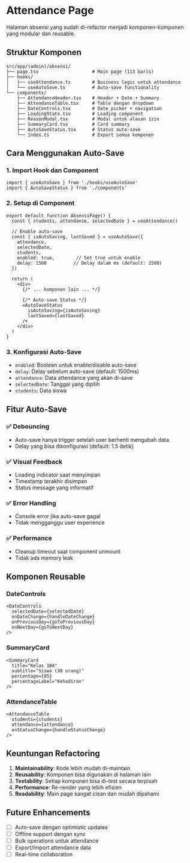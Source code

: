 # Attendance Page

Halaman absensi yang sudah di-refactor menjadi komponen-komponen yang modular dan reusable.

## Struktur Komponen

```
src/app/(admin)/absensi/
├── page.tsx                    # Main page (113 baris)
├── hooks/
│   ├── useAttendance.ts        # Business logic untuk attendance
│   └── useAutoSave.ts          # Auto-save functionality
└── components/
    ├── AttendanceHeader.tsx    # Header + Date + Summary
    ├── AttendanceTable.tsx     # Table dengan dropdown
    ├── DateControls.tsx        # Date picker + navigation
    ├── LoadingState.tsx        # Loading component
    ├── ReasonModal.tsx         # Modal untuk alasan izin
    ├── SummaryCard.tsx         # Card summary
    ├── AutoSaveStatus.tsx      # Status auto-save
    └── index.ts                # Export semua komponen
```

## Cara Menggunakan Auto-Save

### 1. Import Hook dan Component
```tsx
import { useAutoSave } from './hooks/useAutoSave'
import { AutoSaveStatus } from './components'
```

### 2. Setup di Component
```tsx
export default function AbsensiPage() {
  const { students, attendance, selectedDate } = useAttendance()
  
  // Enable auto-save
  const { isAutoSaving, lastSaved } = useAutoSave({
    attendance,
    selectedDate,
    students,
    enabled: true,        // Set true untuk enable
    delay: 1500          // Delay dalam ms (default: 1500)
  })

  return (
    <div>
      {/* ... komponen lain ... */}
      
      {/* Auto-save Status */}
      <AutoSaveStatus
        isAutoSaving={isAutoSaving}
        lastSaved={lastSaved}
      />
    </div>
  )
}
```

### 3. Konfigurasi Auto-Save
- `enabled`: Boolean untuk enable/disable auto-save
- `delay`: Delay sebelum auto-save (default: 1500ms)
- `attendance`: Data attendance yang akan di-save
- `selectedDate`: Tanggal yang dipilih
- `students`: Data siswa

## Fitur Auto-Save

### ✅ **Debouncing**
- Auto-save hanya trigger setelah user berhenti mengubah data
- Delay yang bisa dikonfigurasi (default: 1.5 detik)

### ✅ **Visual Feedback**
- Loading indicator saat menyimpan
- Timestamp terakhir disimpan
- Status message yang informatif

### ✅ **Error Handling**
- Console error jika auto-save gagal
- Tidak mengganggu user experience

### ✅ **Performance**
- Cleanup timeout saat component unmount
- Tidak ada memory leak

## Komponen Reusable

### **DateControls**
```tsx
<DateControls
  selectedDate={selectedDate}
  onDateChange={handleDateChange}
  onPreviousDay={goToPreviousDay}
  onNextDay={goToNextDay}
/>
```

### **SummaryCard**
```tsx
<SummaryCard
  title="Kelas 10A"
  subtitle="Siswa (30 orang)"
  percentage={85}
  percentageLabel="Kehadiran"
/>
```

### **AttendanceTable**
```tsx
<AttendanceTable
  students={students}
  attendance={attendance}
  onStatusChange={handleStatusChange}
/>
```

## Keuntungan Refactoring

1. **Maintainability**: Kode lebih mudah di-maintain
2. **Reusability**: Komponen bisa digunakan di halaman lain
3. **Testability**: Setiap komponen bisa di-test secara terpisah
4. **Performance**: Re-render yang lebih efisien
5. **Readability**: Main page sangat clean dan mudah dipahami

## Future Enhancements

- [ ] Auto-save dengan optimistic updates
- [ ] Offline support dengan sync
- [ ] Bulk operations untuk attendance
- [ ] Export/Import attendance data
- [ ] Real-time collaboration
